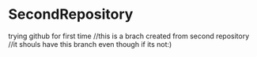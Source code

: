 # SecondRepository
trying github for first time 
//this is a brach created from second repository
//it shouls have this branch even though if its not:)

